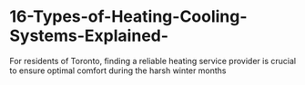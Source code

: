 # 16-Types-of-Heating-Cooling-Systems-Explained-
For residents of Toronto, finding a reliable heating service provider is crucial to ensure optimal comfort during the harsh winter months
